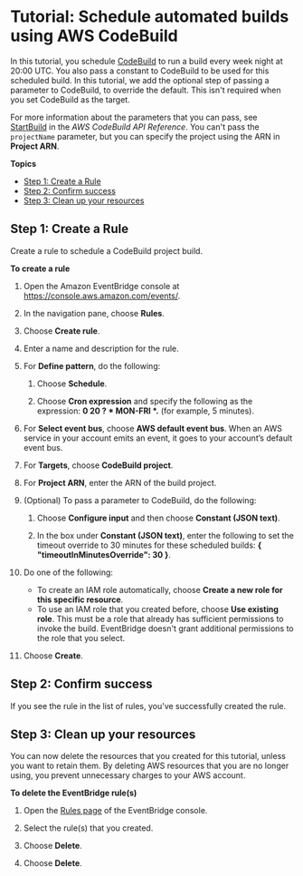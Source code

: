 # Tutorial: Schedule automated builds using AWS CodeBuild<a name="eb-codebuild-tutorial"></a>

In this tutorial, you schedule [CodeBuild](https://docs.aws.amazon.com/codebuild/latest/userguide/welcome.html) to run a build every week night at 20:00 UTC\. You also pass a constant to CodeBuild to be used for this scheduled build\. In this tutorial, we add the optional step of passing a parameter to CodeBuild, to override the default\. This isn't required when you set CodeBuild as the target\. 

For more information about the parameters that you can pass, see [StartBuild](https://docs.aws.amazon.com/codebuild/latest/APIReference/API_StartBuild.html) in the *AWS CodeBuild API Reference*\. You can't pass the `projectName` parameter, but you can specify the project using the ARN in **Project ARN**\.

**Topics**
+ [Step 1: Create a Rule](#eb-codebuild-create-rule)
+ [Step 2: Confirm success](#success)
+ [Step 3: Clean up your resources](#cleanup)

## Step 1: Create a Rule<a name="eb-codebuild-create-rule"></a>

Create a rule to schedule a CodeBuild project build\.

**To create a rule**

1. Open the Amazon EventBridge console at [https://console\.aws\.amazon\.com/events/](https://console.aws.amazon.com/events/)\.

1. In the navigation pane, choose **Rules**\.

1. Choose **Create rule**\.

1. Enter a name and description for the rule\.

1. For **Define pattern**, do the following:

   1. Choose **Schedule**\.

   1. Choose **Cron expression** and specify the following as the expression: **0 20 ? \* MON\-FRI \*\.** \(for example, 5 minutes\)\.

1. For **Select event bus**, choose **AWS default event bus**\. When an AWS service in your account emits an event, it goes to your account’s default event bus\. 

1. For **Targets**, choose **CodeBuild project**\.

1. For **Project ARN**, enter the ARN of the build project\.

1. \(Optional\) To pass a parameter to CodeBuild, do the following:

   1. Choose **Configure input** and then choose **Constant \(JSON text\)**\.

   1. In the box under **Constant \(JSON text\)**, enter the following to set the timeout override to 30 minutes for these scheduled builds: **\{ "timeoutInMinutesOverride": 30 \}**\.

1. Do one of the following:
   + To create an IAM role automatically, choose **Create a new role for this specific resource**\.
   + To use an IAM role that you created before, choose **Use existing role**\. This must be a role that already has sufficient permissions to invoke the build\. EventBridge doesn't grant additional permissions to the role that you select\.

1. Choose **Create**\.

## Step 2: Confirm success<a name="success"></a>

If you see the rule in the list of rules, you've successfully created the rule\.

## Step 3: Clean up your resources<a name="cleanup"></a>

You can now delete the resources that you created for this tutorial, unless you want to retain them\. By deleting AWS resources that you are no longer using, you prevent unnecessary charges to your AWS account\.

**To delete the EventBridge rule\(s\)**

1. Open the [Rules page](https://console.aws.amazon.com/events/home#/rule) of the EventBridge console\.

1. Select the rule\(s\) that you created\.

1. Choose **Delete**\.

1. Choose **Delete**\.